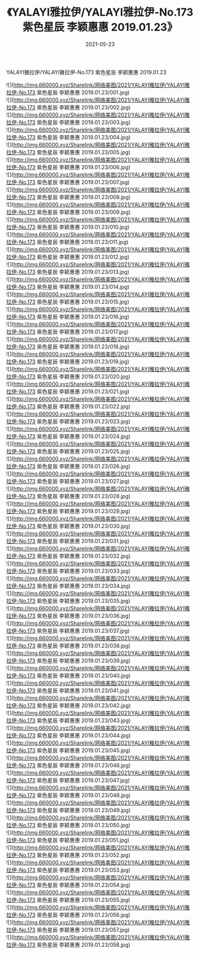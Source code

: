 ﻿---
layout: post
title:  《YALAYI雅拉伊/YALAYI雅拉伊-No.173 紫色星辰 李颖惠惠 2019.01.23》
date:   2021-05-23
img: http://img.660000.xyz/Sharelink/网络美图/2021/YALAYI雅拉伊/YALAYI雅拉伊-No.173 紫色星辰 李颖惠惠 2019.01.23/000.jpg
categories: [美女, 清纯, 唯美]
---

YALAYI雅拉伊/YALAYI雅拉伊-No.173 紫色星辰 李颖惠惠 2019.01.23

 ![](http://img.660000.xyz/Sharelink/网络美图/2021/YALAYI雅拉伊/YALAYI雅拉伊-No.173 紫色星辰 李颖惠惠 2019.01.23/001.jpg) <br>![](http://img.660000.xyz/Sharelink/网络美图/2021/YALAYI雅拉伊/YALAYI雅拉伊-No.173 紫色星辰 李颖惠惠 2019.01.23/002.jpg) <br>![](http://img.660000.xyz/Sharelink/网络美图/2021/YALAYI雅拉伊/YALAYI雅拉伊-No.173 紫色星辰 李颖惠惠 2019.01.23/003.jpg) <br>![](http://img.660000.xyz/Sharelink/网络美图/2021/YALAYI雅拉伊/YALAYI雅拉伊-No.173 紫色星辰 李颖惠惠 2019.01.23/004.jpg) <br>![](http://img.660000.xyz/Sharelink/网络美图/2021/YALAYI雅拉伊/YALAYI雅拉伊-No.173 紫色星辰 李颖惠惠 2019.01.23/005.jpg) <br>![](http://img.660000.xyz/Sharelink/网络美图/2021/YALAYI雅拉伊/YALAYI雅拉伊-No.173 紫色星辰 李颖惠惠 2019.01.23/006.jpg) <br>![](http://img.660000.xyz/Sharelink/网络美图/2021/YALAYI雅拉伊/YALAYI雅拉伊-No.173 紫色星辰 李颖惠惠 2019.01.23/007.jpg) <br>![](http://img.660000.xyz/Sharelink/网络美图/2021/YALAYI雅拉伊/YALAYI雅拉伊-No.173 紫色星辰 李颖惠惠 2019.01.23/008.jpg) <br>![](http://img.660000.xyz/Sharelink/网络美图/2021/YALAYI雅拉伊/YALAYI雅拉伊-No.173 紫色星辰 李颖惠惠 2019.01.23/009.jpg) <br>![](http://img.660000.xyz/Sharelink/网络美图/2021/YALAYI雅拉伊/YALAYI雅拉伊-No.173 紫色星辰 李颖惠惠 2019.01.23/010.jpg) <br>![](http://img.660000.xyz/Sharelink/网络美图/2021/YALAYI雅拉伊/YALAYI雅拉伊-No.173 紫色星辰 李颖惠惠 2019.01.23/011.jpg) <br>![](http://img.660000.xyz/Sharelink/网络美图/2021/YALAYI雅拉伊/YALAYI雅拉伊-No.173 紫色星辰 李颖惠惠 2019.01.23/012.jpg) <br>![](http://img.660000.xyz/Sharelink/网络美图/2021/YALAYI雅拉伊/YALAYI雅拉伊-No.173 紫色星辰 李颖惠惠 2019.01.23/013.jpg) <br>![](http://img.660000.xyz/Sharelink/网络美图/2021/YALAYI雅拉伊/YALAYI雅拉伊-No.173 紫色星辰 李颖惠惠 2019.01.23/014.jpg) <br>![](http://img.660000.xyz/Sharelink/网络美图/2021/YALAYI雅拉伊/YALAYI雅拉伊-No.173 紫色星辰 李颖惠惠 2019.01.23/015.jpg) <br>![](http://img.660000.xyz/Sharelink/网络美图/2021/YALAYI雅拉伊/YALAYI雅拉伊-No.173 紫色星辰 李颖惠惠 2019.01.23/016.jpg) <br>![](http://img.660000.xyz/Sharelink/网络美图/2021/YALAYI雅拉伊/YALAYI雅拉伊-No.173 紫色星辰 李颖惠惠 2019.01.23/017.jpg) <br>![](http://img.660000.xyz/Sharelink/网络美图/2021/YALAYI雅拉伊/YALAYI雅拉伊-No.173 紫色星辰 李颖惠惠 2019.01.23/018.jpg) <br>![](http://img.660000.xyz/Sharelink/网络美图/2021/YALAYI雅拉伊/YALAYI雅拉伊-No.173 紫色星辰 李颖惠惠 2019.01.23/019.jpg) <br>![](http://img.660000.xyz/Sharelink/网络美图/2021/YALAYI雅拉伊/YALAYI雅拉伊-No.173 紫色星辰 李颖惠惠 2019.01.23/020.jpg) <br>![](http://img.660000.xyz/Sharelink/网络美图/2021/YALAYI雅拉伊/YALAYI雅拉伊-No.173 紫色星辰 李颖惠惠 2019.01.23/021.jpg) <br>![](http://img.660000.xyz/Sharelink/网络美图/2021/YALAYI雅拉伊/YALAYI雅拉伊-No.173 紫色星辰 李颖惠惠 2019.01.23/022.jpg) <br>![](http://img.660000.xyz/Sharelink/网络美图/2021/YALAYI雅拉伊/YALAYI雅拉伊-No.173 紫色星辰 李颖惠惠 2019.01.23/023.jpg) <br>![](http://img.660000.xyz/Sharelink/网络美图/2021/YALAYI雅拉伊/YALAYI雅拉伊-No.173 紫色星辰 李颖惠惠 2019.01.23/024.jpg) <br>![](http://img.660000.xyz/Sharelink/网络美图/2021/YALAYI雅拉伊/YALAYI雅拉伊-No.173 紫色星辰 李颖惠惠 2019.01.23/025.jpg) <br>![](http://img.660000.xyz/Sharelink/网络美图/2021/YALAYI雅拉伊/YALAYI雅拉伊-No.173 紫色星辰 李颖惠惠 2019.01.23/026.jpg) <br>![](http://img.660000.xyz/Sharelink/网络美图/2021/YALAYI雅拉伊/YALAYI雅拉伊-No.173 紫色星辰 李颖惠惠 2019.01.23/027.jpg) <br>![](http://img.660000.xyz/Sharelink/网络美图/2021/YALAYI雅拉伊/YALAYI雅拉伊-No.173 紫色星辰 李颖惠惠 2019.01.23/028.jpg) <br>![](http://img.660000.xyz/Sharelink/网络美图/2021/YALAYI雅拉伊/YALAYI雅拉伊-No.173 紫色星辰 李颖惠惠 2019.01.23/029.jpg) <br>![](http://img.660000.xyz/Sharelink/网络美图/2021/YALAYI雅拉伊/YALAYI雅拉伊-No.173 紫色星辰 李颖惠惠 2019.01.23/030.jpg) <br>![](http://img.660000.xyz/Sharelink/网络美图/2021/YALAYI雅拉伊/YALAYI雅拉伊-No.173 紫色星辰 李颖惠惠 2019.01.23/031.jpg) <br>![](http://img.660000.xyz/Sharelink/网络美图/2021/YALAYI雅拉伊/YALAYI雅拉伊-No.173 紫色星辰 李颖惠惠 2019.01.23/032.jpg) <br>![](http://img.660000.xyz/Sharelink/网络美图/2021/YALAYI雅拉伊/YALAYI雅拉伊-No.173 紫色星辰 李颖惠惠 2019.01.23/033.jpg) <br>![](http://img.660000.xyz/Sharelink/网络美图/2021/YALAYI雅拉伊/YALAYI雅拉伊-No.173 紫色星辰 李颖惠惠 2019.01.23/034.jpg) <br>![](http://img.660000.xyz/Sharelink/网络美图/2021/YALAYI雅拉伊/YALAYI雅拉伊-No.173 紫色星辰 李颖惠惠 2019.01.23/035.jpg) <br>![](http://img.660000.xyz/Sharelink/网络美图/2021/YALAYI雅拉伊/YALAYI雅拉伊-No.173 紫色星辰 李颖惠惠 2019.01.23/036.jpg) <br>![](http://img.660000.xyz/Sharelink/网络美图/2021/YALAYI雅拉伊/YALAYI雅拉伊-No.173 紫色星辰 李颖惠惠 2019.01.23/037.jpg) <br>![](http://img.660000.xyz/Sharelink/网络美图/2021/YALAYI雅拉伊/YALAYI雅拉伊-No.173 紫色星辰 李颖惠惠 2019.01.23/038.jpg) <br>![](http://img.660000.xyz/Sharelink/网络美图/2021/YALAYI雅拉伊/YALAYI雅拉伊-No.173 紫色星辰 李颖惠惠 2019.01.23/039.jpg) <br>![](http://img.660000.xyz/Sharelink/网络美图/2021/YALAYI雅拉伊/YALAYI雅拉伊-No.173 紫色星辰 李颖惠惠 2019.01.23/040.jpg) <br>![](http://img.660000.xyz/Sharelink/网络美图/2021/YALAYI雅拉伊/YALAYI雅拉伊-No.173 紫色星辰 李颖惠惠 2019.01.23/041.jpg) <br>![](http://img.660000.xyz/Sharelink/网络美图/2021/YALAYI雅拉伊/YALAYI雅拉伊-No.173 紫色星辰 李颖惠惠 2019.01.23/042.jpg) <br>![](http://img.660000.xyz/Sharelink/网络美图/2021/YALAYI雅拉伊/YALAYI雅拉伊-No.173 紫色星辰 李颖惠惠 2019.01.23/043.jpg) <br>![](http://img.660000.xyz/Sharelink/网络美图/2021/YALAYI雅拉伊/YALAYI雅拉伊-No.173 紫色星辰 李颖惠惠 2019.01.23/044.jpg) <br>![](http://img.660000.xyz/Sharelink/网络美图/2021/YALAYI雅拉伊/YALAYI雅拉伊-No.173 紫色星辰 李颖惠惠 2019.01.23/045.jpg) <br>![](http://img.660000.xyz/Sharelink/网络美图/2021/YALAYI雅拉伊/YALAYI雅拉伊-No.173 紫色星辰 李颖惠惠 2019.01.23/046.jpg) <br>![](http://img.660000.xyz/Sharelink/网络美图/2021/YALAYI雅拉伊/YALAYI雅拉伊-No.173 紫色星辰 李颖惠惠 2019.01.23/047.jpg) <br>![](http://img.660000.xyz/Sharelink/网络美图/2021/YALAYI雅拉伊/YALAYI雅拉伊-No.173 紫色星辰 李颖惠惠 2019.01.23/048.jpg) <br>![](http://img.660000.xyz/Sharelink/网络美图/2021/YALAYI雅拉伊/YALAYI雅拉伊-No.173 紫色星辰 李颖惠惠 2019.01.23/049.jpg) <br>![](http://img.660000.xyz/Sharelink/网络美图/2021/YALAYI雅拉伊/YALAYI雅拉伊-No.173 紫色星辰 李颖惠惠 2019.01.23/050.jpg) <br>![](http://img.660000.xyz/Sharelink/网络美图/2021/YALAYI雅拉伊/YALAYI雅拉伊-No.173 紫色星辰 李颖惠惠 2019.01.23/051.jpg) <br>![](http://img.660000.xyz/Sharelink/网络美图/2021/YALAYI雅拉伊/YALAYI雅拉伊-No.173 紫色星辰 李颖惠惠 2019.01.23/052.jpg) <br>![](http://img.660000.xyz/Sharelink/网络美图/2021/YALAYI雅拉伊/YALAYI雅拉伊-No.173 紫色星辰 李颖惠惠 2019.01.23/053.jpg) <br>![](http://img.660000.xyz/Sharelink/网络美图/2021/YALAYI雅拉伊/YALAYI雅拉伊-No.173 紫色星辰 李颖惠惠 2019.01.23/054.jpg) <br>![](http://img.660000.xyz/Sharelink/网络美图/2021/YALAYI雅拉伊/YALAYI雅拉伊-No.173 紫色星辰 李颖惠惠 2019.01.23/055.jpg) <br>![](http://img.660000.xyz/Sharelink/网络美图/2021/YALAYI雅拉伊/YALAYI雅拉伊-No.173 紫色星辰 李颖惠惠 2019.01.23/056.jpg) <br>![](http://img.660000.xyz/Sharelink/网络美图/2021/YALAYI雅拉伊/YALAYI雅拉伊-No.173 紫色星辰 李颖惠惠 2019.01.23/057.jpg) <br>![](http://img.660000.xyz/Sharelink/网络美图/2021/YALAYI雅拉伊/YALAYI雅拉伊-No.173 紫色星辰 李颖惠惠 2019.01.23/058.jpg) <br>
